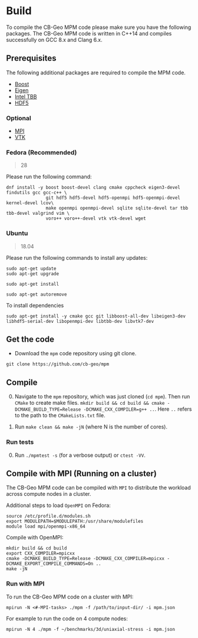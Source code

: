 # Build

To compile the CB-Geo MPM code please make sure you have the following packages. The CB-Geo MPM code is written in C++14 and compiles successfully on GCC 8.x and Clang 6.x.

## Prerequisites
The following additional packages are required to compile the MPM code.

* [Boost](http://www.boost.org/)
* [Eigen](http://eigen.tuxfamily.org/)
* [Intel TBB](https://www.threadingbuildingblocks.org/)
* [HDF5](https://support.hdfgroup.org/HDF5/)

### Optional
* [MPI](https://www.open-mpi.org/)
* [VTK](https://www.vtk.org/)

### Fedora (Recommended)
> 28

Please run the following command:

```shell
dnf install -y boost boost-devel clang cmake cppcheck eigen3-devel findutils gcc gcc-c++ \
               git hdf5 hdf5-devel hdf5-openmpi hdf5-openmpi-devel kernel-devel lcov\
               make openmpi openmpi-devel sqlite sqlite-devel tar tbb tbb-devel valgrind vim \
               voro++ voro++-devel vtk vtk-devel wget
```

### Ubuntu 
> 18.04

Please run the following commands to install any updates:

```
sudo apt-get update
sudo apt-get upgrade

sudo apt-get install 

sudo apt-get autoremove

```

To install dependencies

```shell
sudo apt-get install -y cmake gcc git libboost-all-dev libeigen3-dev libhdf5-serial-dev libopenmpi-dev libtbb-dev libvtk7-dev
```

## Get the code

* Download the `mpm` code repository using git clone.

```shell
git clone https://github.com/cb-geo/mpm
```

## Compile

0. Navigate to the `mpm` repository, which was just cloned (`cd mpm`). Then run `CMake` to create make files. `mkdir build && cd build && cmake -DCMAKE_BUILD_TYPE=Release -DCMAKE_CXX_COMPILER=g++ ..`. Here `..` refers to the path to the `CMakeLists.txt` file.

1. Run `make clean && make -jN` (where N is the number of cores).

### Run tests

0. Run `./mpmtest -s` (for a verbose output) or `ctest -VV`.


## Compile with MPI (Running on a cluster)

The CB-Geo MPM code can be compiled with `MPI` to distribute the workload across compute nodes in a cluster.

Additional steps to load `OpenMPI` on Fedora:

```
source /etc/profile.d/modules.sh
export MODULEPATH=$MODULEPATH:/usr/share/modulefiles
module load mpi/openmpi-x86_64
```

Compile with OpenMPI:

```
mkdir build && cd build 
export CXX_COMPILER=mpicxx
cmake -DCMAKE_BUILD_TYPE=Release -DCMAKE_CXX_COMPILER=mpicxx -DCMAKE_EXPORT_COMPILE_COMMANDS=On ..
make -jN
```

### Run with MPI

To run the CB-Geo MPM code on a cluster with MPI:

```
mpirun -N <#-MPI-tasks> ./mpm -f /path/to/input-dir/ -i mpm.json
```

For example to run the code on 4 compute nodes:

```
mpirun -N 4 ./mpm -f ~/benchmarks/3d/uniaxial-stress -i mpm.json
```

